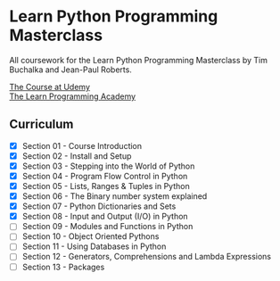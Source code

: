 # Learn Python Programming Masterclass
All coursework for the Learn Python Programming Masterclass by Tim Buchalka and Jean-Paul Roberts.

[The Course at Udemy](https://www.udemy.com/course/python-the-complete-python-developer-course/)  
[The Learn Programming Academy](https://learnprogramming.academy/)

## Curriculum

- [x] Section 01 - Course Introduction
- [x] Section 02 - Install and Setup
- [x] Section 03 - Stepping into the World of Python
- [x] Section 04 - Program Flow Control in Python
- [x] Section 05 - Lists, Ranges & Tuples in Python
- [x] Section 06 - The Binary number system explained
- [x] Section 07 - Python Dictionaries and Sets
- [x] Section 08 - Input and Output (I/O) in Python
- [ ] Section 09 - Modules and Functions in Python
- [ ] Section 10 - Object Oriented Pythons
- [ ] Section 11 - Using Databases in Python
- [ ] Section 12 - Generators, Comprehensions and Lambda Expressions
- [ ] Section 13 - Packages

